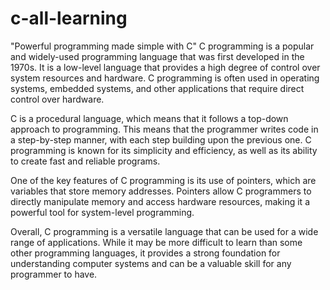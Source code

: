 # c-all-learning
"Powerful programming made simple with C"
C programming is a popular and widely-used programming language that was first developed in the 1970s. It is a low-level language that provides a high degree of control over system resources and hardware. C programming is often used in operating systems, embedded systems, and other applications that require direct control over hardware.

C is a procedural language, which means that it follows a top-down approach to programming. This means that the programmer writes code in a step-by-step manner, with each step building upon the previous one. C programming is known for its simplicity and efficiency, as well as its ability to create fast and reliable programs.

One of the key features of C programming is its use of pointers, which are variables that store memory addresses. Pointers allow C programmers to directly manipulate memory and access hardware resources, making it a powerful tool for system-level programming.

Overall, C programming is a versatile language that can be used for a wide range of applications. While it may be more difficult to learn than some other programming languages, it provides a strong foundation for understanding computer systems and can be a valuable skill for any programmer to have.
